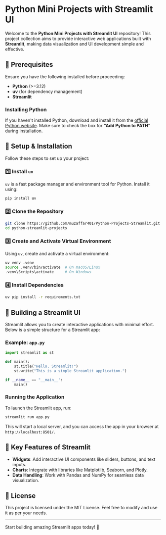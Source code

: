 # Python Mini Projects with Streamlit UI

Welcome to the **Python Mini Projects with Streamlit UI** repository! This project collection aims to provide interactive web applications built with **Streamlit**, making data visualization and UI development simple and effective.

## 📌 Prerequisites

Ensure you have the following installed before proceeding:

- **Python** (>=3.12)
- **uv** (for dependency management)
- **Streamlit**

### Installing Python

If you haven't installed Python, download and install it from the [official Python website](https://www.python.org/downloads/). Make sure to check the box for **"Add Python to PATH"** during installation.

## 🚀 Setup & Installation

Follow these steps to set up your project:

### 1️⃣ Install `uv`

`uv` is a fast package manager and environment tool for Python. Install it using:

```sh
pip install uv
```

### 2️⃣ Clone the Repository

```sh
git clone https://github.com/muzaffar401/Python-Projects-Streamlit.git
cd python-streamlit-projects
```

### 3️⃣ Create and Activate Virtual Environment

Using `uv`, create and activate a virtual environment:

```sh
uv venv .venv
source .venv/bin/activate  # On macOS/Linux
.venv\Scripts\activate     # On Windows
```

### 4️⃣ Install Dependencies

```sh
uv pip install -r requirements.txt
```

## 🎨 Building a Streamlit UI

Streamlit allows you to create interactive applications with minimal effort. Below is a simple structure for a Streamlit app:

### Example: `app.py`

```python
import streamlit as st

def main():
    st.title("Hello, Streamlit!")
    st.write("This is a simple Streamlit application.")

if __name__ == "__main__":
    main()
```

### Running the Application

To launch the Streamlit app, run:

```sh
streamlit run app.py
```

This will start a local server, and you can access the app in your browser at `http://localhost:8501/`.

## 📌 Key Features of Streamlit

- **Widgets**: Add interactive UI components like sliders, buttons, and text inputs.
- **Charts**: Integrate with libraries like Matplotlib, Seaborn, and Plotly.
- **Data Handling**: Work with Pandas and NumPy for seamless data visualization.

## 📜 License

This project is licensed under the MIT License. Feel free to modify and use it as per your needs.

---

Start building amazing Streamlit apps today! 🚀


